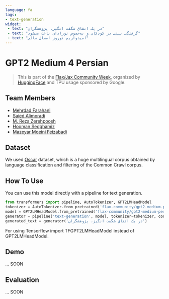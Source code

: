 ```yaml
---
language: fa
tags:
- text-generation
widget:
 - text: "در یک اتفاق شگفت انگیز، پژوهشگران"
 - text: "گرفتگی بینی در کودکان و به‌خصوص نوزادان باعث می‌شود"
 - text: "امیدواریم نوروز امسال سالی"
---
```


# GPT2 Medium 4 Persian
> This is part of the
[Flax/Jax Community Week](https://discuss.huggingface.co/t/pretrain-gpt2-from-scratch-in-persian/7560), organized by [HuggingFace](https://huggingface.co/) and TPU usage sponsored by Google.


## Team Members
- [Mehrdad Farahani](huggingface.co/m3hrdadfi)
- [Saied Alimoradi](https://discuss.huggingface.co/u/saied)
- [M. Reza Zerehpoosh](huggingface.co/ironcladgeek)
- [Hooman Sedghamiz](https://discuss.huggingface.co/u/hooman650)
- [Mazeyar Moeini Feizabadi](https://discuss.huggingface.co/u/mazy1998)

## Dataset
We used  [Oscar](https://huggingface.co/datasets/oscar) dataset, which is a huge multilingual corpus obtained by language classification and filtering of the Common Crawl corpus.

## How To Use
You can use this model directly with a pipeline for text generation.

```python
from transformers import pipeline, AutoTokenizer, GPT2LMHeadModel
tokenizer = AutoTokenizer.from_pretrained('flax-community/gpt2-medium-persian')
model = GPT2LMHeadModel.from_pretrained('flax-community/gpt2-medium-persian')
generator = pipeline('text-generation', model, tokenizer=tokenizer, config={'max_length':100})
generated_text = generator('در یک اتفاق شگفت انگیز، پژوهشگران')
```
For using Tensorflow import TFGPT2LMHeadModel instead of GPT2LMHeadModel.
## Demo

... SOON

## Evaluation

... SOON